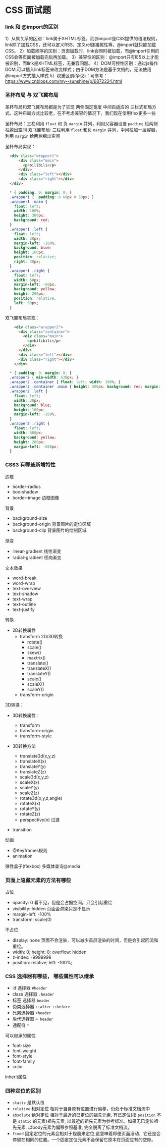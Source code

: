 # CSS 面试题 

### link 和 @import的区别

1）从属关系的区别：link属于XHTML标签，而@import是CSS提供的语法规则，link除了加载CSS，还可以定义RSS，定义rel连接属性等，@import就只能加载CSS。
2）加载顺序的区别：页面加载时，link会同时被加载，而@import引用的CSS会等页面被加载完后再加载。
3）兼容性的区别：@import只有IE5以上才能被识别，而link是XHTML标签，无兼容问题。
4）DOM可控性区别：通过js操作DOM,可以插入link标签来改变样式；由于DOM方法是基于文档的，无法使用@import方式插入样式
5）权重区别(争议)：可参考：https://www.cnblogs.com/my--sunshine/p/6872224.html

### 圣杯布局 与 双飞翼布局

圣杯布局和双飞翼布局都是为了实现 两侧固定宽度 中间自适应的 三栏式布局方式。这种布局方式比较老，在不考虑兼容的情况下，我们现在使用flex更多一些 

圣杯布局：三栏利用 `float` 和 负 `margin` 并列，利用父容器设置 `padding` 给两侧栏腾出空间
双飞翼布局: 三栏利用 `float` 和负 `margin` 并列，中间栏加一层容器，利用 `margin` 给两栏腾出空间

圣杯布局实现：
```html
  <div class="wrapper1">
      <div class="main">
        <p>bilibili</p>
      </div>
      <div class="left"></div>
      <div class="right"></div>
  </div>
```

```css
  * { padding: 0; margin: 0; }
  .wrapper1 {  padding: 0 60px 0 30px; }
  .wrapper1 .main {
    float: left;
    width: 100%;
    height: 300px;
    background: red;
  }
  .wrapper1 .left {
    float: left;
    width: 30px;
    margin-left: -100%;
    background: blue;
    height: 100px;
    position: relative;
    right: 30px;
  }
  .wrapper1 .right {
    float: left;
    width: 60px;
    margin-left: -60px;
    background: yellow;
    height: 200px;
    position: relative;
    left: 60px;
  }
```
双飞翼布局实现：

```html
    <div class="wrapper2">
      <div class="container">
        <div class="main">
          <p>bilibili</p>
        </div>
      </div>
      <div class="left"></div>
      <div class="right"></div>
    </div>
```

```css
  * { padding: 0; margin: 0; }
  .wrapper2 { min-width: 630px; }
  .wrapper2 .container { float: left; width: 100%; }
  .wrapper2 .container .main { height: 300px; background: red; margin: 0 600px 0 30px; }
  .wrapper2 .left {
    float: left;
    width: 30px;
    background: blue;
    height: 100px;
    margin-left: -100%;
  }
  .wrapper2 .right {
    float: left;
    width: 600px;
    background: yellow;
    height: 200px;
    margin-left: -600px;
  }
```

### CSS3 有哪些新增特性

边框

- border-radius
- box-shadow
- border-image 边框图像

背景

- background-size
- background-origin 背景图片的定位区域
- background-clip 背景图片的绘制区域

渐变 

- linear-gradient 线性渐变
- radial-gradient 径向渐变

文本效果

- word-break
- word-wrap
- text-overview
- text-shadow
- text-wrap
- text-outline
- text-justify

转换

- 2D转换属性
    - transform 2D/3D转换
        - rotate()
        - scale()
        - skew()
        - maxtrix()
        - translate()
        - translateX()
        - translateY()
        - scale()
        - scaleX()
        - scaleY()
    - transform-origin
    
3D转换：

- 3D转换属性：
    - transform
    - transform-origin
    - transform-style
- 3D转换方法
    - translate3d(x,y,z)
    - translateX(x)
    - translateY(y)
    - translateZ(z)
    - scale3d(x,y,z)
    - scaleX(x)
    - scaleY(y)
    - scaleZ(z)
    - rotate3d(x,y,z,angle)
    - rotateX(x)
    - rotateY(y)
    - rotateZ(z)
    - perspective(n)
过渡

- transition

动画

- @Keyframes规则
- animation

弹性盒子(flexbox)
多媒体查询@media

### 页面上隐藏元素的方法有哪些

占位

- opacity: 0 看不见，但是会占据空间。只会引起重绘
- visibility: hidden 页面会渲染只是不显示
- margin-left: -100%
- transform: scale(0)

不占位

- display: none 页面不会渲染，可以减少首屏渲染的时间，但是会引起回流和重绘。
- width: 0; height: 0; overflow: hidden
- z-index: -9999999
- position: relative; left: -100%;

### CSS 选择器有哪些， 哪些属性可以继承

- id 选择器 `#header`
- class 选择器 `.header`
- 标签 选择器 `header`
- 伪类选择器 `::after` `::before`
- 兄弟选择器 `+header`
- 后代选择器 `> header`
- 通配符 `*`

可以继承的属性

- font-size
- font-weight
- font-style
- font-family
- color

inherit属性

### 四种定位的区别

- `static` 是默认值
- `relative` 相对定位 相对于自身原有位置进行偏移，仍处于标准文档流中
- `absolute` 绝对定位 相对于最近的已定位的祖先元素, 有已定位(指 `position` 不是 `static` 的元素)祖先元素, 以最近的祖先元素为参考标准。如果无已定位祖先元素, 以body元素为偏移参照基准, 完全脱离了标准文档流。
- `fixed` 固定定位的元素会相对于视窗来定位,这意味着即便页面滚动，它还是会停留在相同的位置。一个固定定位元素不会保留它原本在页面应有的空隙。
